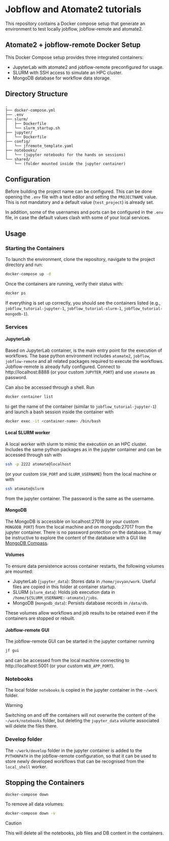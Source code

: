 # Jobflow and Atomate2 tutorials

This repository contains a Docker compose setup that generate an environment to test locally
jobflow, jobflow-remote and atomate2.


## Atomate2 + jobflow-remote Docker Setup

This Docker Compose setup provides three integrated containers:
- JupyterLab with atomate2 and jobflow-remote preconfigured for usage.
- SLURM with SSH access to simulate an HPC cluster.
- MongoDB database for workflow data storage.

## Directory Structure

```
.
├── docker-compose.yml
├── .env
├── slurm/
│   ├── Dockerfile
│   └── slurm_startup.sh
├── jupyter/
│   └── Dockerfile
├── config/
│   └── jfremote_template.yaml
├── notebooks/
│   └── (jupyter notebooks for the hands on sessions)
└── shared/
    └── (folder mounted inside the jupyter container)
```

## Configuration

Before building the project name can be configured. This can be done opening the 
`.env` file with a text editor and setting the `PROJECTNAME` value. This is not mandatory
and a default value (`test_project`) is already set.

In addition, some of the usernames and ports can be configured in the `.env` file, in case the default
values clash with some of your local services.


## Usage

### Starting the Containers

To launch the environment, clone the repository, navigate to the project directory and run:

```bash
docker-compose up -d
```

Once the containers are running, verify their status with:

```bash
docker ps
```

If everything is set up correctly, you should see the containers listed (e.g., `jobflow_tutorial-jupyter-1`, 
`jobflow_tutorial-slurm-1`, `jobflow_tutorial-mongodb-1`).


### Services

#### JupyterLab

Based on JupyterLab container, is the main entry point for the execution of workflows. 
The base python environment includes `atomate2`, `jobflow`, `jobflow-remote` and all related 
packages required to execute the workflows. 
Jobflow-remote is already fully configured. 
Connect to http://localhost:8888 (or your custom `JUPYTER_PORT`) and use `atomate` as password.

Can also be accessed through a shell. Run
```bash
docker container list
```
to get the name of the container (similar to `jobflow_tutorial-jupyter-1`) and launch a bash
session inside the container with 
```bash
docker exec -it <container-name> /bin/bash 
```

#### Local SLURM worker

A local worker with slurm to mimic the execution on an HPC cluster. Includes the same
python packages as in the jupyter container and can be accessed through ssh with
```bash
ssh -p 2222 atomate@localhost
```
(or your custom `SSH_PORT` and `SLURM_USERNAME`) from the local machine or with
```bash
ssh atomate@slurm
```
from the jupyter container.
The password is the same as the username.

#### MongoDB

The MongoDB is accessible on localhost:27018 (or your custom `MONGODB_PORT`) from the local 
machine and on mongodb:27017 from the jupyter container. There is no password protection
on the database.
It may be instructive to explore the content of the database with a GUI like
[MongoDB Compass](https://www.mongodb.com/products/tools/compass).

#### Volumes

To ensure data persistence across container restarts, the following volumes are mounted:

* JupyterLab (`jupyter_data`):  Stores data in `/home/jovyan/work`. Useful
  files are copied in this folder at container startup.
* SLURM (`slurm_data`): Holds job execution data in `/home/${SLURM_USERNAME:-atomate}/jobs`.
* MongoDB (`mongodb_data`): Persists database records in `/data/db`.

These volumes allow workflows and job results to be retained even if the containers are stopped or rebuilt.

#### Jobflow-remote GUI

The jobflow-remote GUI can be started in the jupyter container running
```bash
jf gui
```
and can be accessed from the local machine connecting to http://localhost:5001 (or your custom `WEB_APP_PORT`).


### Notebooks

The local folder `notebooks` is copied in the jupyter container in the `~/work` folder. 

> [!WARNING]
> Switching on and off the containers will not overwrite the content of the `~/work/notebooks` folder,
> but deleting the `jupyter_data` volume associated will delete the files there.

### Develop folder

The `~/work/develop` folder in the jupyter container is added to the `PYTHONPATH` in the jobflow-remote
configuration, so that it can be used to store newly developed workflows that can be recognised from the
`local_shell` worker.

## Stopping the Containers

```bash
docker-compose down
```

To remove all data volumes:
```bash
docker-compose down -v
```

> [!CAUTION]
> This will delete all the notebooks, job files and DB content in the containers.
